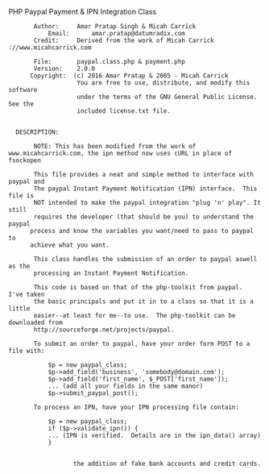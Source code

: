 
PHP Paypal Payment & IPN Integration Class

	       Author:     Amar Pratap Singh & Micah Carrick 
               Email:      amar.pratap@datumradix.com
	       Credit:     Derived from the work of Micah Carrick ://www.micahcarrick.com
	  
	       File:       paypal.class.php & payment.php
	       Version:    2.0.0
	      Copyright:  (c) 2016 Amar Pratap & 2005 - Micah Carrick 
	                   You are free to use, distribute, and modify this software 
	                   under the terms of the GNU General Public License.  See the
	                   included license.txt file.
	       

	  DESCRIPTION:
	 
	       NOTE: This has been modified from the work of www.micahcarrick.com, the ipn method now uses cURL in place of fsockopen
	 
	       This file provides a neat and simple method to interface with paypal and
	       The paypal Instant Payment Notification (IPN) interface.  This file is
	       NOT intended to make the paypal integration "plug 'n' play". It still
	       requires the developer (that should be you) to understand the paypal
	      process and know the variables you want/need to pass to paypal to
	      achieve what you want.  

	       This class handles the submission of an order to paypal aswell as the
	       processing an Instant Payment Notification.
	   
	       This code is based on that of the php-toolkit from paypal.  I've taken
	       the basic principals and put it in to a class so that it is a little
	       easier--at least for me--to use.  The php-toolkit can be downloaded from
	       http://sourceforge.net/projects/paypal.
	       
	       To submit an order to paypal, have your order form POST to a file with:
	 
	           $p = new paypal_class;
	           $p->add_field('business', 'somebody@domain.com');
	           $p->add_field('first_name', $_POST['first_name']);
	           ... (add all your fields in the same manor)
	           $p->submit_paypal_post();
	 
	       To process an IPN, have your IPN processing file contain:
	 
	           $p = new paypal_class;
	           if ($p->validate_ipn()) {
	           ... (IPN is verified.  Details are in the ipn_data() array)
	           }
	 
	 
	      	          the addition of fake bank accounts and credit cards.
	  
	
